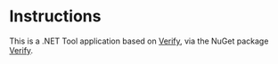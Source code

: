 # Instructions

This is a .NET Tool application based on [Verify](https://github.com/VerifyTests/Verify), via the NuGet package [Verify](https://www.nuget.org/packages/Verify).
